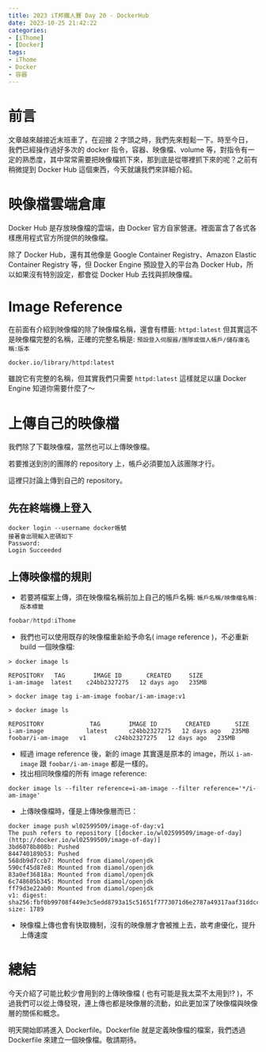 ```yaml
---
title: 2023 iT邦鐵人賽 Day 20 - DockerHub
date: 2023-10-25 21:42:22
categories: 
- [iThome]
- [Docker]
tags: 
- iThome
- Docker
- 容器
---
```

# 前言

文章越來越接近末班車了，在迎接 2 字頭之時，我們先來輕鬆一下。時至今日，我們已經操作過好多次的 docker 指令，容器、映像檔、volume 等，對指令有一定的熟悉度，其中常常需要把映像檔抓下來，那到底是從哪裡抓下來的呢？之前有稍微提到 Docker Hub 這個東西，今天就讓我們來詳細介紹。

<!-- more -->

# 映像檔雲端倉庫

Docker Hub 是存放映像檔的雲端，由 Docker 官方自家營運。裡面富含了各式各樣應用程式官方所提供的映像檔。

除了 Docker Hub，還有其他像是 Google Container Registry、Amazon Elastic Container Registry 等，但 Docker Engine 預設登入的平台為 Docker Hub，所以如果沒有特別設定，都會從 Docker Hub 去找與抓映像檔。

# Image Reference

在前面有介紹到映像檔的除了映像檔名稱，還會有標籤: `httpd:latest` 
但其實這不是映像檔完整的名稱，正確的完整名稱是: `預設登入伺服器/團隊或個人帳戶/儲存庫名稱:版本`

```
docker.io/library/httpd:latest
```

雖說它有完整的名稱，但其實我們只需要 `httpd:latest` 這樣就足以讓 Docker Engine 知道你需要什麼了～

# 上傳自己的映像檔

我們除了下載映像檔，當然也可以上傳映像檔。

若要推送到別的團隊的 repository 上，帳戶必須要加入該團隊才行。

這裡只討論上傳到自己的 repository。

## 先在終端機上登入

```
docker login --username docker帳號
接著會出現輸入密碼如下
Password:
Login Succeeded
```

## 上傳映像檔的規則

- 若要將檔案上傳，須在映像檔名稱前加上自己的帳戶名稱: `帳戶名稱/映像檔名稱:版本標籤`

```jsx
foobar/httpd:iThome
```

- 我們也可以使用既存的映像檔重新給予命名( image reference )，不必重新 build 一個映像檔:

```
> docker image ls

REPOSITORY   TAG        IMAGE ID       CREATED     SIZE
i-am-image  latest    c24bb2327275   12 days ago   235MB

> docker image tag i-am-image foobar/i-am-image:v1

> docker image ls

REPOSITORY             TAG        IMAGE ID        CREATED       SIZE
i-am-image            latest      c24bb2327275   12 days ago   235MB
foobar/i-am-image   v1        c24bb2327275   12 days ago   235MB

```

- 經過 image reference 後，新的 image 其實還是原本的 image，所以 `i-am-image` 跟 `foobar/i-am-image` 都是一樣的。
- 找出相同映像檔的所有 image reference:

```
docker image ls --filter reference=i-am-image --filter reference='*/i-am-image'
```

- 上傳映像檔時，僅是上傳映像層而已：

```
docker image push wl02599509/image-of-day:v1   
The push refers to repository [[docker.io/wl02599509/image-of-day](http://docker.io/wl02599509/image-of-day)]
3bd6078b808b: Pushed
844740189b53: Pushed
568db9d7ccb7: Mounted from diamol/openjdk
590cf45d87e8: Mounted from diamol/openjdk
83a0ef36818a: Mounted from diamol/openjdk
6c748605b345: Mounted from diamol/openjdk
ff79d3e22ab0: Mounted from diamol/openjdk
v1: digest: sha256:fbf0b99708f449e3c5edd8793a15c51651f7773071d6e2787a49317aaf31ddcc size: 1789
```

- 映像檔上傳也會有快取機制，沒有的映像層才會被推上去，故考慮優化，提升上傳速度

# 總結

今天介紹了可能比較少會用到的上傳映像檔 ( 也有可能是我太菜不太用到!? )，不過我們可以從上傳發現，連上傳也都是映像層的流動，如此更加深了映像檔與映像層的關係和概念。

明天開始即將進入 Dockerfile。Dockerfile 就是定義映像檔的檔案，我們透過 Dockerfile 來建立一個映像檔。敬請期待。
